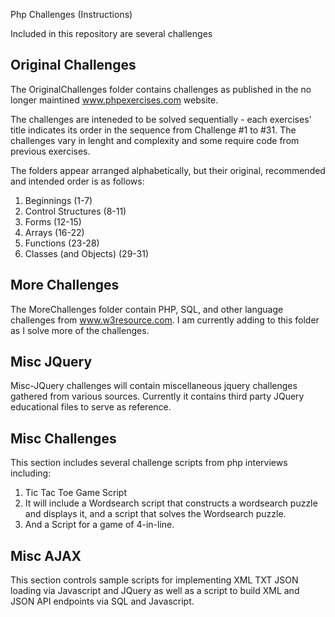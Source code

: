 Php Challenges (Instructions)

Included in this repository are several challenges

## Original Challenges

The OriginalChallenges folder contains challenges as published in the no longer maintined www.phpexercises.com website.

The challenges are inteneded to be solved sequentially - each exercises' title indicates its order in the sequence from Challenge #1 to #31. The challenges vary in lenght and complexity and some require code from previous exercises.

The folders appear arranged alphabetically, but their original, recommended and intended order is as follows:

1. Beginnings (1-7)
2. Control Structures (8-11)
3. Forms (12-15)
4. Arrays (16-22)
5. Functions (23-28)
6. Classes (and Objects)  (29-31)

## More Challenges

The MoreChallenges folder contain PHP, SQL, and other language challenges from www.w3resource.com. I am currently adding to this folder as I solve more of the challenges.

## Misc JQuery

Misc-JQuery challenges will contain miscellaneous jquery challenges gathered from various sources.
Currently it contains third party JQuery educational files to serve as reference.

## Misc Challenges

This section includes several challenge scripts from php interviews including:
1. Tic Tac Toe Game Script
2. It will include a Wordsearch script that constructs a wordsearch puzzle and displays it, and a script that solves the Wordsearch puzzle.
3. And a Script for a game of 4-in-line. 

## Misc AJAX

This section controls sample scripts for implementing XML TXT JSON loading via Javascript and JQuery as well as a script to build XML and JSON API endpoints via SQL and Javascript.
